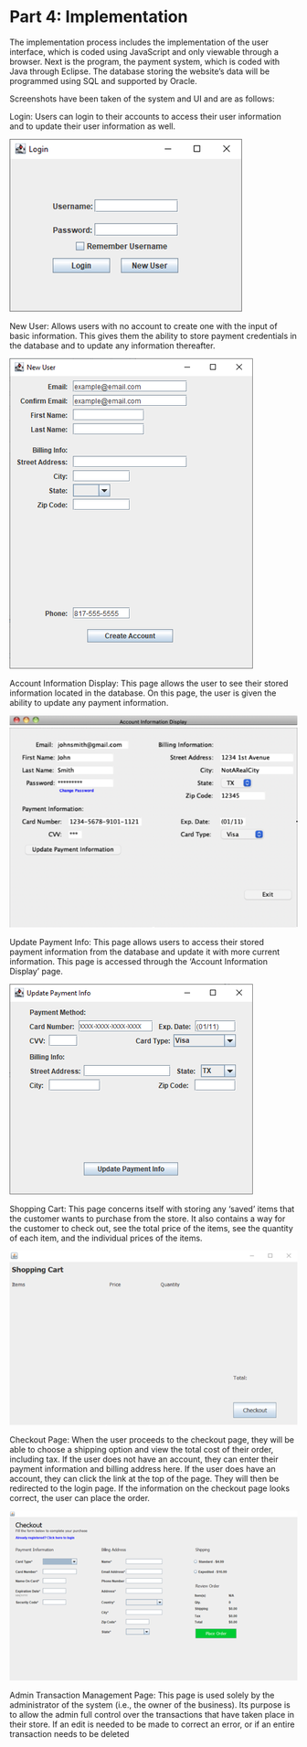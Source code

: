 # Part 4: Implementation

The implementation process includes the implementation of the user interface, which is coded using JavaScript and only viewable through a browser. Next is the program, the payment system, which is coded with Java through Eclipse. The database storing the website’s data will be programmed using SQL and supported by Oracle.

Screenshots have been taken of the system and UI and are as follows:

Login: Users can login to their accounts to access their user information and to update their user information as well.

![](./User%20Login.png)

New User: Allows users with no account to create one with the input of basic information. This gives them the ability to store payment credentials in the database and to update any information thereafter.

![](./New%20User.png)

Account Information Display: This page allows the user to see their stored information located in the database. On this page, the user is given the ability to update any payment information.

![](./Display%20Info.png)

Update Payment Info: This page allows users to access their stored payment information from the database and update it with more current information. This page is accessed through the ‘Account Information Display’ page.

![](./Update%20Payment.png)

Shopping Cart: This page concerns itself with storing any ‘saved’ items that the customer wants to purchase from the store. It also contains a way for the customer to check out, see the total price of the items, see the quantity of each item, and the individual prices of the items.

![](./Shopping%20Cart.png)

Checkout Page: When the user proceeds to the checkout page, they will be able to choose a shipping option and view the total cost of their order, including tax. If the user does not have an account, they can enter their payment information and billing address here. If the user does have an account, they can click the link at the top of the page. They will then be redirected to the login page. If the information on the checkout page looks correct, the user can place the order.

![](./Checkout.png)

Admin Transaction Management Page: This page is used solely by the administrator of the system (i.e., the owner of the business). Its purpose is to allow the admin full control over the transactions that have taken place in their store. If an edit is needed to be made to correct an error, or if an entire transaction needs to be deleted

